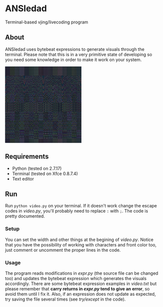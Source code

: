 # ANSIedad
Terminal-based vjing/livecoding program

## About
ANSIedad uses bytebeat expressions to generate visuals through the terminal. Please note that this is in a very primitive state of developing so you need some knowledge in order to make it work on your system.

<img src="https://raw.githubusercontent.com/gabochi/ANSIedad/master/screenshots/odiseo2.jpg?raw=true" height="250" width="250">

## Requirements
* Python (tested on 2.7.17)
* Terminal (tested on Xfce 0.8.7.4)
* Text editor

## Run
Run `python video.py` on your terminal. If it doesn't work change the escape codes in *video.py*, you'll probably need to replace `:` with `;`. The code is pretty documented.
### Setup
You can set the width and other things at the begining of *video.py*. Notice that you have the possibility of working with characters and front color too, just comment or uncomment the proper lines in the code.
### Usage
The program reads modifications in *expr.py* (the source file can be changed too) and updates the bytebeat expression which generates the visuals accordingly. There are some bytebeat expression examples in *video.txt* but please remember that **carry returns in *expr.py* tend to give an error**, so avoid them until I fix it. Also, if an expression does not update as expected, try saving the file several times (see *try/except* in the code).
